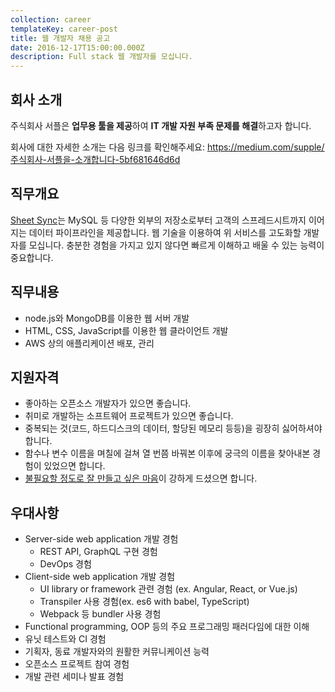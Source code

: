 ```yaml
---
collection: career
templateKey: career-post
title: 웹 개발자 채용 공고
date: 2016-12-17T15:00:00.000Z
description: Full stack 웹 개발자를 모십니다.
---
```


## 회사 소개

주식회사 서플은 **업무용 툴을 제공**하여 **IT 개발 자원 부족 문제를 해결**하고자 합니다.

회사에 대한 자세한 소개는 다음 링크를 확인해주세요: https://medium.com/supple/주식회사-서플을-소개합니다-5bf681646d6d

## 직무개요

[Sheet Sync](/products/sheet-sync)는 MySQL 등 다양한 외부의 저장소로부터 고객의 스프레드시트까지 이어지는 데이터 파이프라인을 제공합니다. 웹 기술을 이용하여 위 서비스를 고도화할 개발자를 모십니다. 충분한 경험을 가지고 있지 않다면 빠르게 이해하고 배울 수 있는 능력이 중요합니다.

## 직무내용

- node.js와 MongoDB를 이용한 웹 서버 개발
- HTML, CSS, JavaScript를 이용한 웹 클라이언트 개발
- AWS 상의 애플리케이션 배포, 관리

## 지원자격

- 좋아하는 오픈소스 개발자가 있으면 좋습니다.
- 취미로 개발하는 소프트웨어 프로젝트가 있으면 좋습니다.
- 중복되는 것(코드, 하드디스크의 데이터, 할당된 메모리 등등)을 굉장히 싫어하셔야 합니다.
- 함수나 변수 이름을 며칠에 걸쳐 열 번쯤 바꿔본 이후에 궁극의 이름을 찾아내본 경험이 있었으면 합니다.
- [불필요할 정도로 잘 만들고 싶은 마음](https://en.wikipedia.org/wiki/Overengineering)이 강하게 드셨으면 합니다.

## 우대사항

- Server-side web application 개발 경험
  - REST API, GraphQL 구현 경험
  - DevOps 경험
- Client-side web application 개발 경험
  - UI library or framework 관련 경험 (ex. Angular, React, or Vue.js)
  - Transpiler 사용 경험(ex. es6 with babel, TypeScript)
  - Webpack 등 bundler 사용 경험
- Functional programming, OOP 등의 주요 프로그래밍 패러다임에 대한 이해
- 유닛 테스트와 CI 경험
- 기획자, 동료 개발자와의 원활한 커뮤니케이션 능력
- 오픈소스 프로젝트 참여 경험
- 개발 관련 세미나 발표 경험
